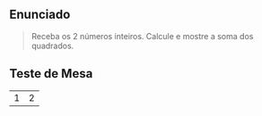 ## Enunciado

> Receba os 2 números inteiros. Calcule e mostre a soma dos quadrados.

## Teste de Mesa

| | |
| --- | --- |
| 1 | 2 |